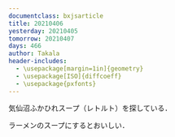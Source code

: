 ```yaml
---
documentclass: bxjsarticle
title: 20210406
yesterday: 20210405
tomorrow: 20210407
days: 466
author: Takala
header-includes:
  - \usepackage[margin=1in]{geometry}
  - \usepackage[ISO]{diffcoeff}
  - \usepackage{pxfonts}
---
```



気仙沼ふかひれスープ（レトルト）を探している．



ラーメンのスープにするとおいしい．